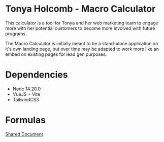 # Tonya Holcomb - Macro Calculator

This calculator is a tool for Tonya and her web marketing team to engage more with her potential customers to become more involved with future programs.

The Macro Calculator is initially meant to be a stand-alone application on it's own landing page, but over time may be adapted to work more like an embed on existing pages for lead gen purposes.


# Dependencies

- Node 14.20.0
- VueJS + Vite
- TailwindCSS


# Formulas

[Shared Document](https://docs.google.com/spreadsheets/d/1jFUruOv8dH9oShEGz8CXqNxN5VwAE-VAQMLHoPzO1YY/edit#gid=1966392964)